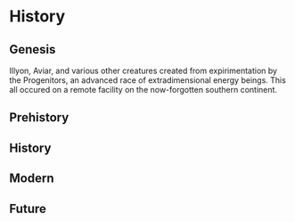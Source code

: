 # History

## Genesis

Illyon, Aviar, and various other creatures created from expirimentation by the Progenitors, an advanced race of extradimensional energy beings. This all occured on a remote facility on the now-forgotten southern continent.

## Prehistory

## History

## Modern

## Future